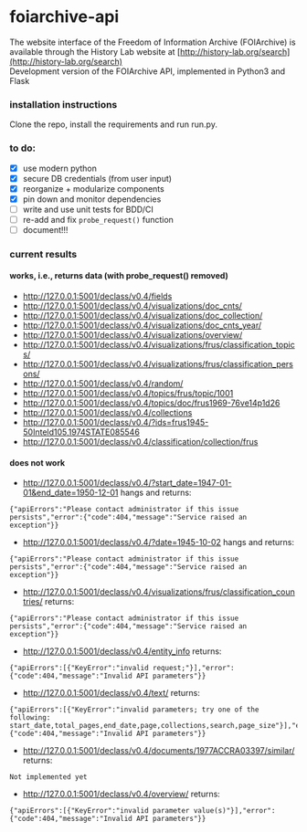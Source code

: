 # foiarchive-api  
The website interface of the Freedom of Information Archive (FOIArchive) is available through the History Lab website at [http://history-lab.org/search](http://history-lab.org/search)  
Development version of the FOIArchive API, implemented in Python3 and Flask
<!--
[![Build Status](https://travis-ci.org/mnyrop/declass-api.svg?branch=master)](https://travis-ci.org/mnyrop/declass-api)
[![](https://img.shields.io/librariesio/github/mnyrop/declass-api.svg)](https://libraries.io/github/mnyrop/declass-api)
-->
### installation instructions
Clone the repo, install the requirements and run run.py.
<!--
#### clone
```sh
$ git clone https://github.com/mnyrop/declass-api.git && cd declass-api
```

#### install dependencies:
```sh
$ virtualenv env # might need to run as `python3 -m virtualenv env`
$ source env/bin/activate
$ pip install -r requirements.txt
```

#### run

`python run.py`

#### test

`python test.py`
-->

### to do:
- [x] use modern python
- [x] secure DB credentials (from user input)
- [x] reorganize + modularize components
- [x] pin down and monitor dependencies
- [ ] write and use unit tests for BDD/CI
- [ ] re-add and fix `probe_request()` function
- [ ] document!!!

### current results

#### works, i.e., returns data (with probe_request() removed)
- http://127.0.0.1:5001/declass/v0.4/fields
- http://127.0.0.1:5001/declass/v0.4/visualizations/doc_cnts/
- http://127.0.0.1:5001/declass/v0.4/visualizations/doc_collection/
- http://127.0.0.1:5001/declass/v0.4/visualizations/doc_cnts_year/
- http://127.0.0.1:5001/declass/v0.4/visualizations/overview/
- http://127.0.0.1:5001/declass/v0.4/visualizations/frus/classification_topics/
- http://127.0.0.1:5001/declass/v0.4/visualizations/frus/classification_persons/
- http://127.0.0.1:5001/declass/v0.4/random/
- http://127.0.0.1:5001/declass/v0.4/topics/frus/topic/1001
- http://127.0.0.1:5001/declass/v0.4/topics/doc/frus1969-76ve14p1d26
- http://127.0.0.1:5001/declass/v0.4/collections
- http://127.0.0.1:5001/declass/v0.4/?ids=frus1945-50Inteld105,1974STATE085546
- http://127.0.0.1:5001/declass/v0.4/classification/collection/frus

#### does not work
- http://127.0.0.1:5001/declass/v0.4/?start_date=1947-01-01&end_date=1950-12-01  hangs and returns:
```
{"apiErrors":"Please contact administrator if this issue persists","error":{"code":404,"message":"Service raised an exception"}}
```
- http://127.0.0.1:5001/declass/v0.4/?date=1945-10-02 hangs and returns:
```
{"apiErrors":"Please contact administrator if this issue persists","error":{"code":404,"message":"Service raised an exception"}}
```
- http://127.0.0.1:5001/declass/v0.4/visualizations/frus/classification_countries/ returns:
```
{"apiErrors":"Please contact administrator if this issue persists","error":{"code":404,"message":"Service raised an exception"}}
```
- http://127.0.0.1:5001/declass/v0.4/entity_info returns:
```
{"apiErrors":[{"KeyError":"invalid request;"}],"error":{"code":404,"message":"Invalid API parameters"}}
```

- http://127.0.0.1:5001/declass/v0.4/text/ returns:
```
{"apiErrors":[{"KeyError":"invalid parameters; try one of the following: start_date,total_pages,end_date,page,collections,search,page_size"}],"error":{"code":404,"message":"Invalid API parameters"}}
```
- http://127.0.0.1:5001/declass/v0.4/documents/1977ACCRA03397/similar/ returns:
```
Not implemented yet
```
- http://127.0.0.1:5001/declass/v0.4/overview/ returns:
```
{"apiErrors":[{"KeyError":"invalid parameter value(s)"}],"error":{"code":404,"message":"Invalid API parameters"}}
```
